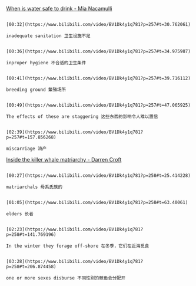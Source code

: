 [When is water safe to drink - Mia Nacamulli](https://www.bilibili.com/video/BV1Dk4y1q781?p=257)

```ad-note

[00:32](https://www.bilibili.com/video/BV1Dk4y1q781?p=257#t=30.762061)

inadequate sanitation 卫生设施不足
```

```ad-note

[00:36](https://www.bilibili.com/video/BV1Dk4y1q781?p=257#t=34.975987)

inproper hygiene 不合适的卫生条件
```

```ad-note

[00:41](https://www.bilibili.com/video/BV1Dk4y1q781?p=257#t=39.716112)

breeding ground 繁殖场所
```

```ad-note

[00:49](https://www.bilibili.com/video/BV1Dk4y1q781?p=257#t=47.065925)

The effects of these are staggering 这些东西的影响令人难以置信
```

```ad-note

[02:39](https://www.bilibili.com/video/BV1Dk4y1q781?p=257#t=157.856268)

miscarriage 流产
```

[Inside the killer whale matriarchy - Darren Croft](https://www.bilibili.com/video/BV1Dk4y1q781?p=258)

```ad-note

[00:27](https://www.bilibili.com/video/BV1Dk4y1q781?p=258#t=25.414228)

matriarchals 母系氏族的
```

```ad-note

[01:05](https://www.bilibili.com/video/BV1Dk4y1q781?p=258#t=63.40061)

elders 长者
```

```ad-note

[02:23](https://www.bilibili.com/video/BV1Dk4y1q781?p=258#t=141.769196)

In the winter they forage off-shore 在冬季，它们在近海觅食
```

```ad-note

[03:28](https://www.bilibili.com/video/BV1Dk4y1q781?p=258#t=206.874458)

one or more sexes disburse 不同性别的鲸鱼会分配开
```